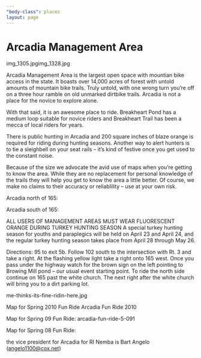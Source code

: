 ```yaml
---
"body-class": places
layout: page
---
```


# Arcadia Management Area
img_1305.jpgimg_1328.jpg

Arcadia Management Area is the largest open space with mountian bike access in the state. It boasts over 14,000 acres of forest with untold amounts of mountain bike trails. Truly untold, with one wrong turn you’re off on a three hour ramble on old unmarked dirtbike trails. Arcadia is not a place for the novice to explore alone.

With that said, it is an awesome place to ride. Breakheart Pond has a medium loop suitable for novice riders and Breakheart Trail has been a mecca of local riders for years.

There is public hunting in Arcadia and 200 square inches of blaze orange is required for riding during hunting seasons. Another way to alert hunters is to tie a sleighbell on your seat rails – it’s kind of festive once you get used to the constant noise.

Because of the size we advocate the avid use of maps when you’re getting to know the area. While they are no replacement for personal knowledge of the trails they will help you get to know the area a little better. Of course, we make no claims to their accuracy or reliablility – use at your own risk.

Arcadia north of 165:


Arcadia south of 165:


ALL USERS OF MANAGEMENT AREAS MUST WEAR FLUORESCENT ORANGE DURING TURKEY HUNTING SEASON A special turkey hunting season for youths and paraplegics will be held on April 23 and April 24, and the regular turkey hunting season takes place from April 28 through May 26.

Directions: 95 to exit 5b. Follow 102 south to the intersection with Rt. 3 and take a right. At the flashing yellow light take a right onto 165 west. Once you pass under the highway watch for the brown sign on the left pointing to Browing Mill pond – our usual event starting point. To ride the north side continue on 165 past the white church. The next right after the white church will bring you to a dirt parking lot.

me-thinks-its-fine-ridin-here.jpg

Map for Spring 2010 Fun Ride
Arcadia Fun Ride 2010

Map for Spring 09 Fun Ride:
arcadia-fun-ride-5-091

Map for Spring 08 Fun Ride:


the vice president for Arcadia for RI Nemba is Bart Angelo (angelo1100@cox.net)
